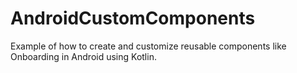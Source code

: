 # AndroidCustomComponents
Example of how to create and customize reusable components like Onboarding in Android using Kotlin.
